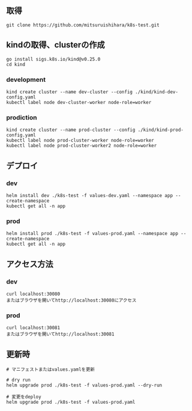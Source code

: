 
## 取得
```
git clone https://github.com/mitsuruishihara/k8s-test.git
```

## kindの取得、clusterの作成

```
go install sigs.k8s.io/kind@v0.25.0
cd kind
```

### development
```
kind create cluster --name dev-cluster --config ./kind/kind-dev-config.yaml
kubectl label node dev-cluster-worker node-role=worker
```
### prodiction
```
kind create cluster --name prod-cluster --config ./kind/kind-prod-config.yaml
kubectl label node prod-cluster-worker node-role=worker
kubectl label node prod-cluster-worker2 node-role=worker
```

## デプロイ
### dev
```
helm install dev ./k8s-test -f values-dev.yaml --namespace app --create-namespace
kubectl get all -n app
```

### prod
```
helm install prod ./k8s-test -f values-prod.yaml --namespace app --create-namespace
kubectl get all -n app
```

## アクセス方法
### dev
```
curl localhost:30080
またはブラウザを開いてhttp://localhost:30080にアクセス
```

### prod
```
curl localhost:30081
またはブラウザを開いてhttp://localhost:30081
```

## 更新時
```
# マニフェストまたはvalues.yamlを更新

# dry run
helm upgrade prod ./k8s-test -f values-prod.yaml --dry-run

# 変更をdeploy
helm upgrade prod ./k8s-test -f values-prod.yaml
```